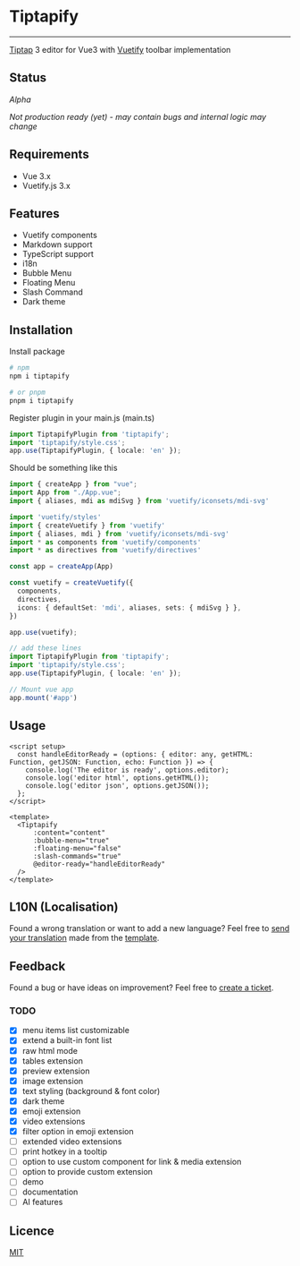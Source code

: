 # Tiptapify

---

[Tiptap](https://tiptap.dev) 3 editor for Vue3 with [Vuetify](https://vuetifyjs.com) toolbar implementation

## Status
*Alpha*

*Not production ready (yet) - may contain bugs and internal logic may change*

## Requirements
- Vue 3.x
- Vuetify.js 3.x

## Features
- Vuetify components
- Markdown support
- TypeScript support
- i18n
- Bubble Menu
- Floating Menu
- Slash Command
- Dark theme

## Installation
Install package
```bash
# npm
npm i tiptapify

# or pnpm
pnpm i tiptapify
```

Register plugin in your main.js (main.ts)
```typescript
import TiptapifyPlugin from 'tiptapify';
import 'tiptapify/style.css';
app.use(TiptapifyPlugin, { locale: 'en' });
```
Should be something like this

```typescript
import { createApp } from "vue";
import App from "./App.vue";
import { aliases, mdi as mdiSvg } from 'vuetify/iconsets/mdi-svg'

import 'vuetify/styles'
import { createVuetify } from 'vuetify'
import { aliases, mdi } from 'vuetify/iconsets/mdi-svg'
import * as components from 'vuetify/components'
import * as directives from 'vuetify/directives'

const app = createApp(App)

const vuetify = createVuetify({
  components,
  directives,
  icons: { defaultSet: 'mdi', aliases, sets: { mdiSvg } },
})

app.use(vuetify);

// add these lines
import TiptapifyPlugin from 'tiptapify';
import 'tiptapify/style.css';
app.use(TiptapifyPlugin, { locale: 'en' });

// Mount vue app
app.mount('#app')
```

## Usage

```vue
<script setup>
  const handleEditorReady = (options: { editor: any, getHTML: Function, getJSON: Function, echo: Function }) => {
    console.log('The editor is ready', options.editor);
    console.log('editor html', options.getHTML());
    console.log('editor json', options.getJSON());
  };
</script>

<template>
  <Tiptapify
      :content="content"
      :bubble-menu="true"
      :floating-menu="false"
      :slash-commands="true"
      @editor-ready="handleEditorReady"
  />
</template>
```

## L10N (Localisation)
Found a wrong translation or want to add a new language? Feel free to [send your translation](mailto://ivoyt90@gmail.com) made from the [template](https://raw.githubusercontent.com/IVoyt/tiptapify/refs/heads/main/src/i18n/locales/en.json).

## Feedback
Found a bug or have ideas on improvement? Feel free to [create a ticket](https://github.com/IVoyt/tiptapify/issues/new).


### TODO

- [x] menu items list customizable
- [x] extend a built-in font list
- [x] raw html mode
- [x] tables extension
- [x] preview extension
- [x] image extension
- [x] text styling (background & font color)
- [x] dark theme
- [x] emoji extension
- [x] video extensions
- [x] filter option in emoji extension
- [ ] extended video extensions
- [ ] print hotkey in a tooltip
- [ ] option to use custom component for link & media extension
- [ ] option to provide custom extension
- [ ] demo
- [ ] documentation
- [ ] AI features

## Licence
[MIT](./LICENSE)